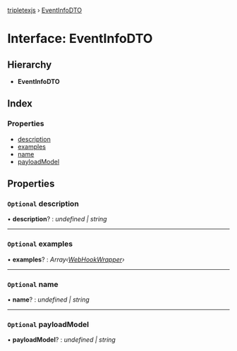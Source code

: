 [tripletexjs](../README.md) › [EventInfoDTO](eventinfodto.md)

# Interface: EventInfoDTO

## Hierarchy

* **EventInfoDTO**

## Index

### Properties

* [description](eventinfodto.md#optional-description)
* [examples](eventinfodto.md#optional-examples)
* [name](eventinfodto.md#optional-name)
* [payloadModel](eventinfodto.md#optional-payloadmodel)

## Properties

### `Optional` description

• **description**? : *undefined | string*

___

### `Optional` examples

• **examples**? : *Array‹[WebHookWrapper](webhookwrapper.md)›*

___

### `Optional` name

• **name**? : *undefined | string*

___

### `Optional` payloadModel

• **payloadModel**? : *undefined | string*
